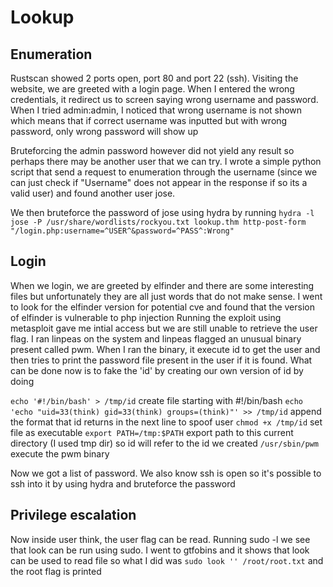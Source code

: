 # Lookup


## Enumeration
Rustscan showed 2 ports open, port 80 and port 22 (ssh). Visiting the website, we are greeted with a login page.
When I entered the wrong credentials, it redirect us to screen saying wrong username and password. When I tried admin:admin,
I noticed that wrong username is not shown which means that if correct username was inputted but with wrong password, only wrong password will show up

Bruteforcing the admin password however did not yield any result so perhaps there may be another user that we can try.
I wrote a simple python script that send a request to enumeration through the username (since we can just check if "Username" does not appear in 
the response if so its a valid user) and found another user jose.

We then bruteforce the password of jose using hydra by running `hydra -l jose -P /usr/share/wordlists/rockyou.txt lookup.thm http-post-form "/login.php:username=^USER^&password=^PASS^:Wrong"`


## Login 
When we login, we are greeted by elfinder and there are some interesting files but unfortunately they are all just words that do not make sense.
I went to look for the elfinder version for potential cve and found that the version of elfinder is vulnerable to php injection
Running the exploit using metasploit gave me intial access but we are still unable to retrieve the user flag.
I ran linpeas on the system and linpeas flagged an unusual binary present called pwm. When I ran the binary, it execute id to get the user and then tries
to print the password file present in the user if it is found. What can be done now is to fake the 'id' by creating our own version of id by doing

`echo '#!/bin/bash' > /tmp/id` create file starting with #!/bin/bash
`echo 'echo "uid=33(think) gid=33(think) groups=(think)"' >> /tmp/id` append the format that id returns in the next line to spoof user
`chmod +x /tmp/id` set file as executable
`export PATH=/tmp:$PATH` export path to this current directory (I used tmp dir) so id will refer to the id we created
`/usr/sbin/pwm` execute the pwm binary

Now we got a list of password. We also know ssh is open so it's possible to ssh into it by using hydra and bruteforce the password

## Privilege escalation
Now inside user think, the user flag can be read. Running sudo -l we see that look can be run using sudo. I went to gtfobins and it shows that
look can be used to read file so what I did was `sudo look '' /root/root.txt` and the root flag is printed



